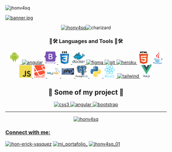 <p align="left"> <img src="https://komarev.com/ghpvc/?username=jhonv4sq&label=Profile%20views&color=0e75b6&style=flat" alt="jhonv4sq" /> </p>

[![banner.jpg](https://i.postimg.cc/029m0Hnx/banner.jpg)](https://postimg.cc/fkgJwC1g)
<p align="center"> <a href="https://github.com/ryo-ma/github-profile-trophy"><img src="https://github-profile-trophy.vercel.app/?username=jhonv4sq&theme=discord&no-bg=true&no-frame=true" alt="jhonv4sq" /></a><img src="https://images.wikidexcdn.net/mwuploads/wikidex/8/80/latest/20101031232142/Charizard_NB.gif" alt="charizard" width="110" height="110"/> 
</p>

<h3 align="center">🧰🛠️ Languages and Tools 🧰🛠️</h3>
<p align="center"> <a href="https://developer.android.com" target="_blank" rel="noreferrer"> <img src="https://raw.githubusercontent.com/devicons/devicon/master/icons/android/android-original-wordmark.svg" alt="android" width="40" height="40"/> </a> <a href="https://angular.io" target="_blank" rel="noreferrer"> <img src="https://angular.io/assets/images/logos/angular/angular.svg" alt="angular" width="40" height="40"/> </a> <a href="https://getbootstrap.com" target="_blank" rel="noreferrer"> <img src="https://raw.githubusercontent.com/devicons/devicon/master/icons/bootstrap/bootstrap-plain-wordmark.svg" alt="bootstrap" width="40" height="40"/> </a> <a href="https://www.w3schools.com/css/" target="_blank" rel="noreferrer"> <img src="https://raw.githubusercontent.com/devicons/devicon/master/icons/css3/css3-original-wordmark.svg" alt="css3" width="40" height="40"/> </a> <a href="https://www.docker.com/" target="_blank" rel="noreferrer"> <img src="https://raw.githubusercontent.com/devicons/devicon/master/icons/docker/docker-original-wordmark.svg" alt="docker" width="40" height="40"/> </a> <a href="https://www.figma.com/" target="_blank" rel="noreferrer"> <img src="https://www.vectorlogo.zone/logos/figma/figma-icon.svg" alt="figma" width="40" height="40"/> </a> <a href="https://git-scm.com/" target="_blank" rel="noreferrer"> <img src="https://www.vectorlogo.zone/logos/git-scm/git-scm-icon.svg" alt="git" width="40" height="40"/> </a> <a href="https://heroku.com" target="_blank" rel="noreferrer"> <img src="https://www.vectorlogo.zone/logos/heroku/heroku-icon.svg" alt="heroku" width="40" height="40"/> </a> <a href="https://www.w3.org/html/" target="_blank" rel="noreferrer"> <img src="https://raw.githubusercontent.com/devicons/devicon/master/icons/html5/html5-original-wordmark.svg" alt="html5" width="40" height="40"/> </a> <a href="https://www.java.com" target="_blank" rel="noreferrer"> <img src="https://raw.githubusercontent.com/devicons/devicon/master/icons/java/java-original.svg" alt="java" width="40" height="40"/> </a> <a href="https://developer.mozilla.org/en-US/docs/Web/JavaScript" target="_blank" rel="noreferrer"> <img src="https://raw.githubusercontent.com/devicons/devicon/master/icons/javascript/javascript-original.svg" alt="javascript" width="40" height="40"/> </a> <a href="https://laravel.com/" target="_blank" rel="noreferrer"> <img src="https://raw.githubusercontent.com/devicons/devicon/master/icons/laravel/laravel-plain-wordmark.svg" alt="laravel" width="40" height="40"/> </a> <a href="https://www.mysql.com/" target="_blank" rel="noreferrer"> <img src="https://raw.githubusercontent.com/devicons/devicon/master/icons/mysql/mysql-original-wordmark.svg" alt="mysql" width="40" height="40"/> </a> <a href="https://www.php.net" target="_blank" rel="noreferrer"> <img src="https://raw.githubusercontent.com/devicons/devicon/master/icons/php/php-original.svg" alt="php" width="40" height="40"/> </a> <a href="https://www.postgresql.org" target="_blank" rel="noreferrer"> <img src="https://raw.githubusercontent.com/devicons/devicon/master/icons/postgresql/postgresql-original-wordmark.svg" alt="postgresql" width="40" height="40"/> </a> <a href="https://www.python.org" target="_blank" rel="noreferrer"> <img src="https://raw.githubusercontent.com/devicons/devicon/master/icons/python/python-original.svg" alt="python" width="40" height="40"/> </a> <a href="https://reactjs.org/" target="_blank" rel="noreferrer"> <img src="https://raw.githubusercontent.com/devicons/devicon/master/icons/react/react-original-wordmark.svg" alt="react" width="40" height="40"/> </a> <a href="https://tailwindcss.com/" target="_blank" rel="noreferrer"> <img src="https://www.vectorlogo.zone/logos/tailwindcss/tailwindcss-icon.svg" alt="tailwind" width="40" height="40"/> </a> <a href="https://vuejs.org/" target="_blank" rel="noreferrer"> <img src="https://raw.githubusercontent.com/devicons/devicon/master/icons/vuejs/vuejs-original-wordmark.svg" alt="vuejs" width="40" height="40"/> </a> </p>

<h2 align="center">💼 Some of my project 💼</h2>

<p align="center"> </a> <a href="https://factotrivia.herokuapp.com/" target="_blank" rel="noreferrer"> <img src="https://i.postimg.cc/zfh58R0Z/miniature3.jpg" alt="css3" width="250" height="250"/> </a> <a href="https://jhonv4sq.github.io/main-BMW-page/" target="_blank" rel="noreferrer"> <img src="https://i.postimg.cc/yYNDBvRM/miniature1.jpg" alt="angular" width="250" height="250"/> </a> <a href="https://jhonv4sq.github.io/drag-and-drop/" target="_blank" rel="noreferrer"> <img src="https://i.postimg.cc/Jh56NrhH/miniature4.jpg" alt="bootstrap" width="250" height="250"/> <!-- <a href="https://jhonv4sq.github.io/Countdown/" target="_blank" rel="noreferrer"> <img src="https://i.postimg.cc/ZY8807C0/miniature5.jpg" alt="android" width="300" height="300"/> </a> <a href="https://jhonv4sq.github.io/Words-detector/" target="_blank" rel="noreferrer"> <img src="https://i.postimg.cc/v8NV4rXp/miniature2.jpg" alt="docker" width="300" height="300"/> </a> --> </p> 

------------
  
<p align="center"><img src="https://github-readme-stats.vercel.app/api/top-langs?username=jhonv4sq&show_icons=true&locale=en&layout=compact" alt="jhonv4sq" /></p>
  <div aling="left">
    <h3>Connect with me:</h3>
    <p>
    <a href="https://linkedin.com/in/jhon-erick-vasquez" target="blank"><img align="center" src="https://raw.githubusercontent.com/rahuldkjain/github-profile-readme-generator/master/src/images/icons/Social/linked-in-alt.svg" alt="jhon-erick-vasquez" height="30" width="40" /></a>
    <a href="https://instagram.com/mi_portafolio_" target="blank"><img align="center" src="https://raw.githubusercontent.com/rahuldkjain/github-profile-readme-generator/master/src/images/icons/Social/instagram.svg" alt="mi_portafolio_" height="30" width="40" /></a>
    <a href="https://www.hackerrank.com/jhonv4sq_01" target="blank"><img align="center" src="https://raw.githubusercontent.com/rahuldkjain/github-profile-readme-generator/master/src/images/icons/Social/hackerrank.svg" alt="jhonv4sq_01" height="30" width="40" /></a>
    </p>
  </div>
 





